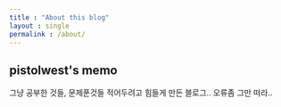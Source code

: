 ```yaml
---
title : "About this blog"
layout : single
permalink : /about/
---
```


## pistolwest's memo

그냥 공부한 것들, 문제푼것들 적어두려고 힘들게 만든 블로그..
오류좀 그만 떠라..
